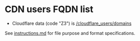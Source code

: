 # CDN users FQDN list

- Cloudflare data (code "Z3") is [/cloudflare_users/domains](../../cloudflare_users/domains)



See [instructions.md](../../instructions.md) for file purpose and format specifications.